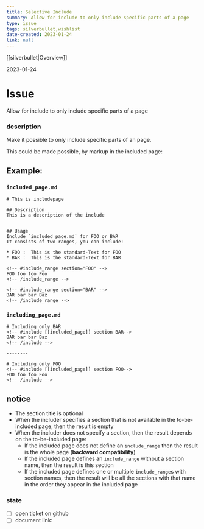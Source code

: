 ```yaml
---
title: Selective Include
summary: Allow for include to only include specific parts of a page
type: issue
tags: silverbullet,wishlist
date-created: 2023-01-24
link: null
---
```

[[silverbullet|Overview]]

2023-01-24

# Issue
Allow for include to only include specific parts of a page

### description
Make it possible to only include specific parts of an page.

This could be made possible, by markup in the included page:

## Example:
### `included_page.md`
```
# This is includepage

## Description
This is a description of the include


## Usage
Include `included_page.md` for FOO or BAR
It consists of two ranges, you can include:

* FOO :  This is the standard-Text for FOO
* BAR :  This is the standard-Text for BAR

<!-- #include_range section="FOO" -->
FOO foo foo Foo
<!-- /include_range -->

<!-- #include_range section="BAR" -->
BAR bar bar Baz
<!-- /include_range -->

```

### `including_page.md`
```
# Including only BAR
<!-- #include [[included_page]] section BAR-->
BAR bar bar Baz
<!-- /include -->

--------

# Including only FOO
<!-- #include [[included_page]] section FOO-->
FOO foo foo Foo
<!-- /include -->

```


## notice
* The section title is optional
* When the includer specifies a section that is not available in the to-be-included page, then the result is empty
* When the includer does not specify a section, then the result depends on the to-be-included page:
  * If the included page does not define an `include_range` then the result is the whole page (**backward compatibility**)
  * If the included page defines an `include_range` without a section name, then the result is this section
  * If the included page defines one or multiple `include_range`s with section names, then the result will be all the sections with that name in the order they appear in the included page

### state
* [ ] open ticket on github
* [ ] document link: 
